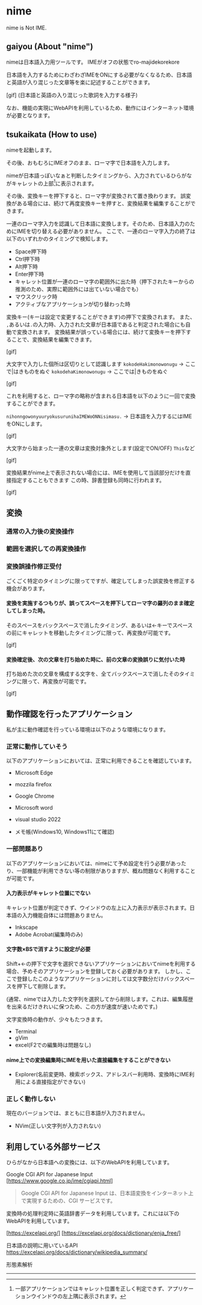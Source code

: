 # nime

nime is Not IME.


## gaiyou (About "nime")

nimeは日本語入力用ツールです。
IMEがオフの状態でro-majidekorekore

日本語を入力するためにわざわざIMEをONにする必要がなくなるため、日本語と英語が入り混じった文章等を楽に記述することができます。

[gif] (日本語と英語の入り混じった歌詞を入力する様子)

なお、機能の実現にWebAPIを利用しているため、動作にはインターネット環境が必要となります。


## tsukaikata (How to use)

nimeを起動します。

その後、おもむろにIMEオフのまま、ローマ字で日本語を入力します。

nimeが日本語っぽいなぁと判断したタイミングから、入力されているひらがながキャレットの上部[^1]に表示されます。

その後、変換キーを押下すると、ローマ字が変換されて置き換わります。
誤変換がある場合には、続けて再度変換キーを押すと、変換結果を編集することができます。


一連のローマ字入力を認識して日本語に変換します。そのため、日本語入力のためにIMEを切り替える必要がありません。
ここで、一連のローマ字入力の終了は以下のいずれかのタイミングで検知します。

* Space押下時
* Ctrl押下時
* Alt押下時
* Enter押下時
* キャレット位置が一連のローマ字の範囲外に出た時（押下されたキーからの推測のため、実際に範囲外には出ていない場合でも）
* マウスクリック時
* アクティブなアプリケーションが切り替わった時


変換キー(キーは設定で変更することができます)の押下で変換されます。
また、 `,`あるいは`.`の入力時、入力された文章が日本語であると判定された場合にも自動で変換されます。
変換結果が誤っている場合には、続けて変換キーを押下することで、変換結果を編集できます。

[gif]

大文字で入力した個所は区切りとして認識します
`kokodeHakimonowonugu` -> ここで|はきものをぬぐ
`kokodehaKimonowonugu` -> ここでは|きものをぬぐ

[gif]

これを利用すると、ローマ字の略称が含まれる日本語を以下のように一回で変換することができます。

`nihonngowonyuuryokusurunihaIMEWoONNisimasu.` -> 日本語を入力するにはIMEをONにします。

[gif]


大文字から始まった一連の文章は変換対象外とします(設定でON/OFF)
`This`など

[gif]


変換結果がnime上で表示されない場合には、IMEを使用して当該部分だけを直接指定することもできます
この時、辞書登録も同時に行われます。

[gif]

## 変換

### 通常の入力後の変換操作

### 範囲を選択しての再変換操作

### 変換誤操作修正受付

ごくごく特定のタイミングに限ってですが、確定してしまった誤変換を修正する機会があります。

#### 変換を実施するつもりが、誤ってスペースを押下してローマ字の羅列のまま確定してしまった時。
そのスペースをバックスペースで消したタイミング、あるいは←キーでスペースの前にキャレットを移動したタイミングに限って、再変換が可能です。

[gif]

#### 変換確定後、次の文章を打ち始めた時に、前の文章の変換誤りに気付いた時
打ち始めた次の文章を構成する文字を、全てバックスペースで消したそのタイミングに限って、再変換が可能です。

[gif]



## 動作確認を行ったアプリケーション

私が主に動作確認を行っている環境は以下のような環境になります。


### 正常に動作していそう
以下のアプリケーションにおいては、正常に利用できることを確認しています。

* Microsoft Edge
* mozzila firefox
* Google Chrome

* Microsoft word
* visual studio 2022
* メモ帳(Windows10, Windows11にて確認)

### 一部問題あり
以下のアプリケーションにおいては、nimeにて予め設定を行う必要があったり、一部機能が利用できない等の制限がありますが、概ね問題なく利用することが可能です。


#### 入力表示がキャレット位置にでない
キャレット位置が判定できず、ウインドウの左上に入力表示が表示されます。日本語の入力機能自体には問題ありません。

* Inkscape
* Adobe Acrobat(編集時のみ)


#### 文字数×BSで消すように設定が必要
Shift+←の押下で文字を選択できないアプリケーションにおいてnimeを利用する場合、予めそのアプリケーションを登録しておく必要があります。
しかし、ここで登録したこのようなアプリケーションに対しては文字数分だけバックスペースを押下して削除します。

(通常、nimeでは入力した文字列を選択してから削除します。これは、編集履歴を出来るだけきれいに保つため、この方が速度が速いためです。)

文字変換時の動作が、少々もたつきます。

* Terminal
* gVim
* excel(F2での編集時は問題なし)


#### nime上での変換編集時にIMEを用いた直接編集をすることができない

* Explorer(名前変更時、検索ボックス、アドレスバー利用時、変換時にIME利用による直接指定ができない)


### 正しく動作しない
現在のバージョンでは、まともに日本語が入力されません。

* NVim(正しい文字列が入力されない)


## 利用している外部サービス

ひらがなから日本語への変換には、以下のWebAPIを利用しています。

Google CGI API for Japanese Input
[https://www.google.co.jp/ime/cgiapi.html]

> Google CGI API for Japanese Input は、日本語変換をインターネット上で実現するための、CGI サービスです。


変換時の処理判定時に英語辞書データを利用しています。これには以下のWebAPIを利用しています。

[https://excelapi.org/]
[https://excelapi.org/docs/dictionary/enja_free/]


日本語の説明に用いているAPI
https://excelapi.org/docs/dictionary/wikipedia_summary/

形態素解析


---

[^1]: 一部アプリケーションではキャレット位置を正しく判定できず、アプリケーションウインドウの左上隅に表示されます。


